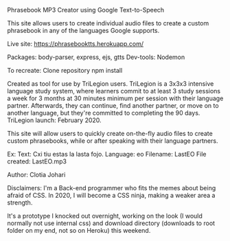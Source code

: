 Phrasebook MP3 Creator using Google Text-to-Speech

This site allows users to create individual audio files to create a custom phrasebook in any of the languages Google supports. 

Live site: https://phrasebooktts.herokuapp.com/

Packages: body-parser, express, ejs, gtts 
Dev-tools: Nodemon

To recreate: 
Clone repository
npm install

Created as tool for use by TriLegion users. TriLegion is a 3x3x3 intensive language study system, where learners commit to at least 3 study sessions a week for 3 months at 30 minutes minimum per session with their language partner. Afterwards, they can continue, find another partner, or move on to another language, but they're committed to completing the 90 days. 
TriLegion launch: February 2020. 

This site will allow users to quickly create on-the-fly audio files to create custom phrasebooks, while or after speaking with their language partners. 

Ex:
Text: Cxi tiu estas la lasta fojo.
Language: eo
Filename: LastEO
File created: LastEO.mp3

Author: Clotia Johari

Disclaimers: I'm a Back-end programmer who fits the memes about being afraid of CSS. In 2020, I will become a CSS ninja, making a weaker area a strength.

It's a prototype I knocked out overnight, working on the look (I would normally not use internal css) and download directory (downloads to root folder on my end, not so on Heroku) this weekend. 
